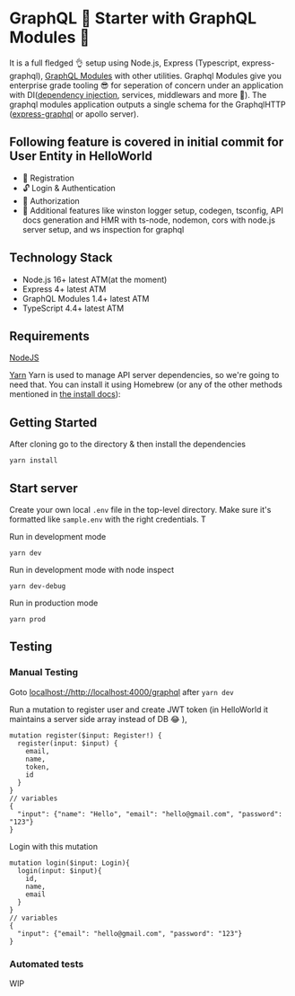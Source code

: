 # GraphQL 🍇 Starter with GraphQL Modules 🌿
It is a full fledged 👌 setup using Node.js, Express (Typescript, express-graphql), [GraphQL Modules](https://www.graphql-modules.com/) with other utilities. Graphql Modules give you enterprise grade tooling 😎 for seperation of concern under an application with DI([dependency injection](https://www.graphql-modules.com/docs/di/introduction), services, middlewars and more 🚀). The graphql modules application outputs a single schema for the GraphqlHTTP ([express-graphql](https://graphql.org/graphql-js/express-graphql/) or apollo server).


## Following feature is covered in initial commit for User Entity in HelloWorld
- 📝 Registration
- 🔓 Login & Authentication
- 🔏 Authorization
- 📁 Additional features like winston logger  setup, codegen, tsconfig, API docs generation and HMR with ts-node, nodemon, cors with node.js server setup, and ws inspection for graphql

## Technology Stack
- Node.js 16+ latest ATM(at the moment) 
- Express 4+ latest ATM
- GraphQL Modules 1.4+ latest ATM
- TypeScript 4.4+ latest ATM


## Requirements

[NodeJS](https://nodejs.org/en/)

[Yarn](https://yarnpkg.com/en/)
Yarn is used to manage API server dependencies, so we're going to need that. You can install it using Homebrew (or any of the other methods mentioned in [the install docs](https://yarnpkg.com/lang/en/docs/install/)):



## Getting Started

After cloning go to the directory & then install the dependencies

```
yarn install
```

## Start server

Create your own local ```.env``` file in the top-level directory. Make sure it's formatted like ```sample.env``` with the right credentials. T

Run in development mode

```
yarn dev
```
Run in development mode with node inspect

```
yarn dev-debug

```

Run in production mode

```
yarn prod
```

## Testing

### Manual Testing

Goto [localhost://http://localhost:4000/graphql](http://localhost:4000/graphql) after `yarn dev`

Run a mutation to register user and create JWT token (in HelloWorld it maintains a server side array instead of DB 😂 ),
```
mutation register($input: Register!) {
  register(input: $input) {
    email,
    name,
    token,
    id
  }
}
// variables
{
  "input": {"name": "Hello", "email": "hello@gmail.com", "password": "123"}
}
```

Login with this mutation

```
mutation login($input: Login){
  login(input: $input){
    id,
    name, 
    email
  }
}
// variables
{
  "input": {"email": "hello@gmail.com", "password": "123"}
}
```

### Automated tests
WIP
